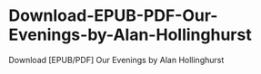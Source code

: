 # Download-EPUB-PDF-Our-Evenings-by-Alan-Hollinghurst
Download [EPUB/PDF] Our Evenings by Alan Hollinghurst
